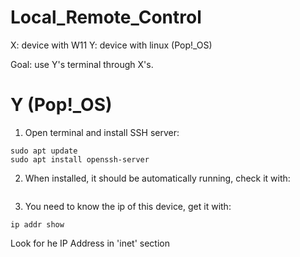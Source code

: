 # Local_Remote_Control

X: device with W11
Y: device with linux (Pop!_OS)


Goal: use Y's terminal through X's.

# Y (Pop!_OS)

1. Open terminal and install SSH server: 
```
sudo apt update
sudo apt install openssh-server
```

2. When installed, it should be automatically running, check it with:
```sudo systemctl status ssh
```

3. You need to know the ip of this device, get it with:
```
ip addr show
```
Look for he IP Address in 'inet' section

